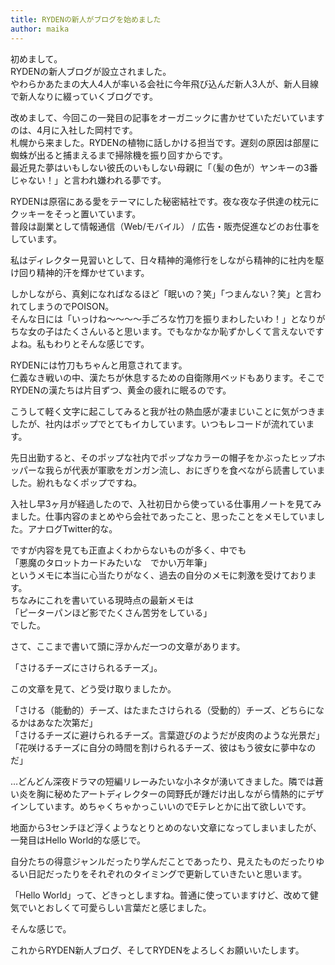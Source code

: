 ```yaml
---
title: RYDENの新人がブログを始めました
author: maika
---
```


初めまして。  
RYDENの新人ブログが設立されました。  
やわらかあたまの大人4人が率いる会社に今年飛び込んだ新人3人が、新人目線で新人なりに綴っていくブログです。

<!-- more -->

改めまして、今回この一発目の記事をオーガニックに書かせていただいていますのは、4月に入社した岡村です。  
札幌から来ました。RYDENの植物に話しかける担当です。遅刻の原因は部屋に蜘蛛が出ると捕まえるまで掃除機を振り回すからです。  
最近見た夢はいもしない彼氏のいもしない母親に「（髪の色が）ヤンキーの3番じゃない！」と言われ嫌われる夢です。

RYDENは原宿にある愛をテーマにした秘密結社です。夜な夜な子供達の枕元にクッキーをそっと置いています。  
普段は副業として情報通信（Web/モバイル） / 広告・販売促進などのお仕事をしています。

私はディレクター見習いとして、日々精神的滝修行をしながら精神的に社内を駆け回り精神的汗を輝かせています。

しかしながら、真剣になればなるほど「眠いの？笑」「つまんない？笑」と言われてしまうのでPOISON。  
そんな日には「いっけね～～～～手ごろな竹刀を振りまわしたいわ！」となりがちな女の子はたくさんいると思います。でもなかなか恥ずかしくて言えないですよね。私もわりとそんな感じです。

RYDENには竹刀もちゃんと用意されてます。  
仁義なき戦いの中、漢たちが休息するための自衛隊用ベッドもあります。そこでRYDENの漢たちは片目ずつ、黄金の疲れに眠るのです。

こうして軽く文字に起こしてみると我が社の熱血感が凄まじいことに気がつきましたが、社内はポップでとてもイカしています。いつもレコードが流れています。

先日出勤すると、そのポップな社内でポップなカラーの帽子をかぶったヒップホッパーな我らが代表が軍歌をガンガン流し、おにぎりを食べながら読書していました。紛れもなくポップですね。

入社し早3ヶ月が経過したので、入社初日から使っている仕事用ノートを見てみました。仕事内容のまとめやら会社であったこと、思ったことをメモしていました。アナログTwitter的な。

ですが内容を見ても正直よくわからないものが多く、中でも  
「悪魔のタロットカードみたいな　でかい万年筆」  
というメモに本当に心当たりがなく、過去の自分のメモに刺激を受けております。  
ちなみにこれを書いている現時点の最新メモは  
「ピーターパンほど影でたくさん苦労をしている」  
でした。

さて、ここまで書いて頭に浮かんだ一つの文章があります。

「さけるチーズにさけられるチーズ」。

この文章を見て、どう受け取りましたか。

「さける（能動的）チーズ、はたまたさけられる（受動的）チーズ、どちらになるかはあなた次第だ」  
「さけるチーズに避けられるチーズ。言葉遊びのようだが皮肉のような光景だ」  
「花咲けるチーズに自分の時間を割けられるチーズ、彼はもう彼女に夢中なのだ」  

…どんどん深夜ドラマの短編リレーみたいな小ネタが湧いてきました。隣では蒼い炎を胸に秘めたアートディレクターの岡野氏が踵だけ出しながら情熱的にデザインしています。めちゃくちゃかっこいいのでEテレとかに出て欲しいです。

地面から3センチほど浮くようなとりとめのない文章になってしまいましたが、一発目はHello World的な感じで。

自分たちの得意ジャンルだったり学んだことであったり、見えたものだったりゆるい日記だったりをそれぞれのタイミングで更新していきたいと思います。

「Hello World」って、どきっとしますね。普通に使っていますけど、改めて健気でいとおしくて可愛らしい言葉だと感じました。

そんな感じで。

これからRYDEN新人ブログ、そしてRYDENをよろしくお願いいたします。
